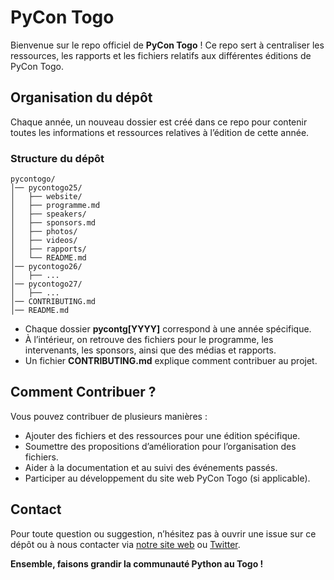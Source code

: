 # **PyCon Togo**  

Bienvenue sur le repo officiel de **PyCon Togo** ! Ce repo sert à centraliser les ressources, les rapports et les fichiers relatifs aux différentes éditions de PyCon Togo.  

## **Organisation du dépôt**  
Chaque année, un nouveau dossier est créé dans ce repo pour contenir toutes les informations et ressources relatives à l’édition de cette année.  

### **Structure du dépôt**  
```
pycontogo/
│── pycontogo25/
│   ├── website/
│   ├── programme.md
│   ├── speakers/
│   ├── sponsors.md
│   ├── photos/
│   ├── videos/
│   ├── rapports/
│   └── README.md
│── pycontogo26/
│   ├── ...
│── pycontogo27/
│   ├── ...
│── CONTRIBUTING.md
│── README.md
```
- Chaque dossier **pycontg[YYYY]** correspond à une année spécifique.  
- À l’intérieur, on retrouve des fichiers pour le programme, les intervenants, les sponsors, ainsi que des médias et rapports.  
- Un fichier **CONTRIBUTING.md** explique comment contribuer au projet.  

## **Comment Contribuer ?**  
Vous pouvez contribuer de plusieurs manières :  
- Ajouter des fichiers et des ressources pour une édition spécifique.  
- Soumettre des propositions d’amélioration pour l’organisation des fichiers.  
- Aider à la documentation et au suivi des événements passés.  
- Participer au développement du site web PyCon Togo (si applicable).  

## **Contact**  
Pour toute question ou suggestion, n’hésitez pas à ouvrir une issue sur ce dépôt ou à nous contacter via [notre site web](#) ou [Twitter](https://x.com/Python_Togo).  

**Ensemble, faisons grandir la communauté Python au Togo !**  

